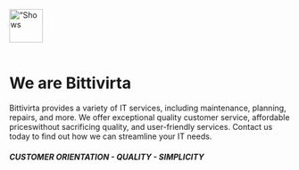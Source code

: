 <picture height="60">
    <source media="(prefers-color-scheme: dark)" srcset="https://cdn.bittivirta.fi/graphics/logo/2023/bittivirta/svg/logo-alt.svg">
    <img alt=“Shows an illustrated sun in light color mode and a moon with stars in dark color mode.” src="https://cdn.bittivirta.fi/graphics/logo/2023/bittivirta/svg/logo.svg" height="60">
</picture>
<br/>
<br/>

# We are Bittivirta

Bittivirta provides a variety of IT services, including maintenance, planning,
repairs, and more. We offer exceptional quality customer service, affordable
priceswithout sacrificing quality, and user-friendly services. Contact us today
to find out how we can streamline your IT needs.

##### CUSTOMER ORIENTATION - QUALITY - SIMPLICITY
